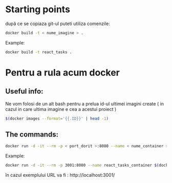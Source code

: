 # Starting points

după ce se copiaza git-ul puteti utiliza comenzile:
```bash
docker build -t < nume_imagine > .
```
Example:
```bash
docker build -t react_tasks .
```
# Pentru a rula acum docker
## Useful info:
Ne vom folosi de un alt bash pentru a prelua id-ul ultimei imagini create ( in cazul in care ultima imagine e cea a acestui proiect )
```bash
$(docker images --format='{{.ID}}' | head -1)
```
## The commands:
```bash
docker run -d -it --rm -p < port_dorit >:8080 --name < nume_container > $(docker images --format='{{.ID}}' | head -1) 
```

Example:
```bash
docker run -d -it --rm -p 3001:8080 --name react_tasks_container $(docker images --format='{{.ID}}' | head -1)
```

în cazul exemplului URL va fi : http://localhost:3001/
